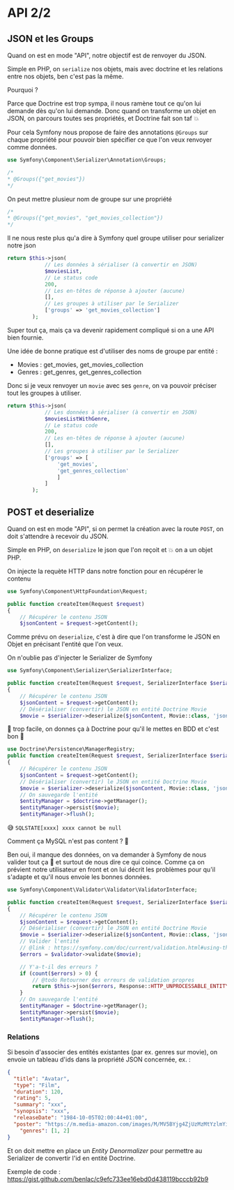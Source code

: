 # API 2/2

## JSON et les Groups

Quand on est en mode "API", notre objectif est de renvoyer du JSON.

Simple en PHP, on `serialize` nos objets, mais avec doctrine et les relations entre nos objets, ben c'est pas la même.

Pourquoi ?

Parce que Doctrine est trop sympa, il nous ramène tout ce qu'on lui demande dès qu'on lui demande.
Donc quand on transforme un objet en JSON, on parcours toutes ses propriétés, et Doctrine fait son taf 💥

Pour cela Symfony nous propose de faire des annotations `@Groups` sur chaque propriété pour pouvoir bien spécifier ce que l'on veux renvoyer comme données.

```php
use Symfony\Component\Serializer\Annotation\Groups;

/*
* @Groups({"get_movies"})
*/
```

On peut mettre plusieur nom de groupe sur une propriété

```php
/*
* @Groups({"get_movies", "get_movies_collection"})
*/
```

Il ne nous reste plus qu'a dire à Symfony quel groupe utiliser pour serializer notre json

```php
return $this->json(
            // Les données à sérialiser (à convertir en JSON)
            $moviesList,
            // Le status code
            200,
            // Les en-têtes de réponse à ajouter (aucune)
            [],
            // Les groupes à utiliser par le Serializer
            ['groups' => 'get_movies_collection']
        );
```

Super tout ça, mais ça va devenir rapidement compliqué si on a une API bien fournie.

Une idée de bonne pratique est d'utiliser des noms de groupe par entité :

* Movies : get_movies, get_movies_collection
* Genres : get_genres, get_genres_collection

Donc si je veux renvoyer un `movie` avec ses `genre`, on va pouvoir préciser tout les groupes à utiliser.

```php
return $this->json(
            // Les données à sérialiser (à convertir en JSON)
            $moviesListWithGenre,
            // Le status code
            200,
            // Les en-têtes de réponse à ajouter (aucune)
            [],
            // Les groupes à utiliser par le Serializer
            ['groups' => [
                'get_movies',
                'get_genres_collection'
                ]
            ]
        );
```

## POST et deserialize

Quand on est en mode "API", si on permet la création avec la route `POST`, on doit s'attendre à recevoir du JSON.

Simple en PHP, on `deserialize` le json que l'on reçoit et 💥 on a un objet PHP.

On injecte la requète HTTP dans notre fonction pour en récupérer le contenu

```php
use Symfony\Component\HttpFoundation\Request;

public function createItem(Request $request)
{
    // Récupérer le contenu JSON
    $jsonContent = $request->getContent();
```

Comme prévu on `deserialize`, c'est à dire que l'on transforme le JSON en Objet en précisant l'entité que l'on veux.

On n'oublie pas d'injecter le Serializer de Symfony

```php
use Symfony\Component\Serializer\SerializerInterface;

public function createItem(Request $request, SerializerInterface $serializer)
{
    // Récupérer le contenu JSON
    $jsonContent = $request->getContent();
    // Désérialiser (convertir) le JSON en entité Doctrine Movie
    $movie = $serializer->deserialize($jsonContent, Movie::class, 'json');
```

🎉 trop facile, on donnes ça à Doctrine pour qu'il le mettes en BDD et c'est bon 💪

```php
use Doctrine\Persistence\ManagerRegistry;
public function createItem(Request $request, SerializerInterface $serializer, ManagerRegistry $doctrine)
{
    // Récupérer le contenu JSON
    $jsonContent = $request->getContent();
    // Désérialiser (convertir) le JSON en entité Doctrine Movie
    $movie = $serializer->deserialize($jsonContent, Movie::class, 'json');
    // On sauvegarde l'entité
    $entityManager = $doctrine->getManager();
    $entityManager->persist($movie);
    $entityManager->flush();

```

😅 `SQLSTATE[xxxx] xxxx cannot be null`

Comment ça MySQL n'est pas content ? 👿

Ben oui, il manque des données, on va demander à Symfony de nous valider tout ça 💪 et surtout de nous dire ce qui coince.
Comme ça on prévient notre utilisateur en front et on lui décrit les problèmes pour qu'il s'adapte et qu'il nous envoie les bonnes données.

```php
use Symfony\Component\Validator\Validator\ValidatorInterface;

public function createItem(Request $request, SerializerInterface $serializer, ManagerRegistry $doctrine, ValidatorInterface $validator)
{
    // Récupérer le contenu JSON
    $jsonContent = $request->getContent();
    // Désérialiser (convertir) le JSON en entité Doctrine Movie
    $movie = $serializer->deserialize($jsonContent, Movie::class, 'json');
    // Valider l'entité
    // @link : https://symfony.com/doc/current/validation.html#using-the-validator-service
    $errors = $validator->validate($movie);

    // Y'a-t-il des erreurs ?
    if (count($errors) > 0) {
        // @todo Retourner des erreurs de validation propres
        return $this->json($errors, Response::HTTP_UNPROCESSABLE_ENTITY);
    }
    // On sauvegarde l'entité
    $entityManager = $doctrine->getManager();
    $entityManager->persist($movie);
    $entityManager->flush();
```

### Relations

Si besoin d'associer des entités existantes (par ex. genres sur movie), on envoie un tableau d'ids dans la propriété JSON concernée, ex. : 

```json
{
  "title": "Avatar",
  "type": "Film",
  "duration": 120,
  "rating": 5,
  "summary": "xxx",
  "synopsis": "xxx",
  "releaseDate": "1984-10-05T02:00:44+01:00",
  "poster": "https://m.media-amazon.com/images/M/MV5BYjg4ZjUzMzMtYzlmYi00YTcwLTlkOWUtYWFmY2RhNjliODQzXkEyXkFqcGdeQXVyNTUyMzE4Mzg@._V1_SX300.jpg",
	"genres": [1, 2]
}
```

Et on doit mettre en place un _Entity Denormalizer_ pour permettre au Serializer de convertir l'id en entité Doctrine.

Exemple de code : https://gist.github.com/benlac/c9efc733ee16ebd0d438119bcccb92b9